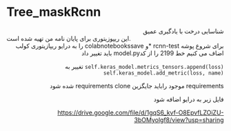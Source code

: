 # Tree_maskRcnn
<div dir="rtl">
شناسایی درخت با یادگیری عمیق</div>
این ریپوزیتوری برای پایان نامه من تهیه شده است.
<div dir="rtl">
برای شروع پوشه
rcnn-test *و colabnotebookssave را به درایو ریپازیتوری کولب اضاف می کنیم
خط 2199 را از کدmodel.py باید تغییر داد

`self.keras_model.metrics_tensors.append(loss)`
تغییر به
`self.keras_model.add_metric(loss, name)`

requirements موجود راباید جایگزین requirements clone شده شود

فایل زیر به درایو اضافه شود

https://drive.google.com/file/d/1gqS6_kvf-O8EpvfLZOiZU-3bOMyolgf8/view?usp=sharing
